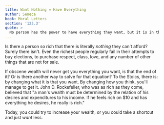 ```yaml
---
title: Want Nothing = Have Everything
author: Seneca
book: Moral Letters
section: '123.3'
quote: >
  No person has the power to have everything they want, but it is in their power not to want what they don’t have, and to cheerfully put to good use what they do have.
---
```


Is there a person so rich that there is literally _nothing_ they can't afford? Surely there isn't. Even the richest people regularly fail in their attempts to buy elections, to purchase respect, class, love, and any number of other things that are not for sale.

If obscene wealth will never get you everything you want, is that the end of it? Or is there another way to solve for that equation? To the Stoics, there is: by changing what it is that you want. By changing how you think, you'll manage to get it. John D. Rockefeller, who was as rich as they come, believed that "a man's wealth must be determined by the relation of his desires and expenditures to his income. If he feels rich on $10 and has everything he desires, he really is rich."

Today, you could try to increase your wealth, or you could take a shortcut and just _want_ less.
